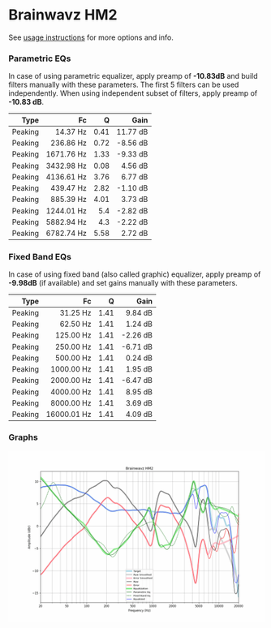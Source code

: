 # Brainwavz HM2
See [usage instructions](https://github.com/jaakkopasanen/AutoEq#usage) for more options and info.

### Parametric EQs
In case of using parametric equalizer, apply preamp of **-10.83dB** and build filters manually
with these parameters. The first 5 filters can be used independently.
When using independent subset of filters, apply preamp of **-10.83 dB**.

| Type    | Fc         |    Q | Gain     |
|--------:|-----------:|-----:|---------:|
| Peaking | 14.37 Hz   | 0.41 | 11.77 dB |
| Peaking | 236.86 Hz  | 0.72 | -8.56 dB |
| Peaking | 1671.76 Hz | 1.33 | -9.33 dB |
| Peaking | 3432.98 Hz | 0.08 | 4.56 dB  |
| Peaking | 4136.61 Hz | 3.76 | 6.77 dB  |
| Peaking | 439.47 Hz  | 2.82 | -1.10 dB |
| Peaking | 885.39 Hz  | 4.01 | 3.73 dB  |
| Peaking | 1244.01 Hz | 5.4  | -2.82 dB |
| Peaking | 5882.94 Hz | 4.3  | -2.22 dB |
| Peaking | 6782.74 Hz | 5.58 | 2.72 dB  |

### Fixed Band EQs
In case of using fixed band (also called graphic) equalizer, apply preamp of **-9.98dB**
(if available) and set gains manually with these parameters.

| Type    | Fc          |    Q | Gain     |
|--------:|------------:|-----:|---------:|
| Peaking | 31.25 Hz    | 1.41 | 9.84 dB  |
| Peaking | 62.50 Hz    | 1.41 | 1.24 dB  |
| Peaking | 125.00 Hz   | 1.41 | -2.26 dB |
| Peaking | 250.00 Hz   | 1.41 | -6.71 dB |
| Peaking | 500.00 Hz   | 1.41 | 0.24 dB  |
| Peaking | 1000.00 Hz  | 1.41 | 1.95 dB  |
| Peaking | 2000.00 Hz  | 1.41 | -6.47 dB |
| Peaking | 4000.00 Hz  | 1.41 | 8.95 dB  |
| Peaking | 8000.00 Hz  | 1.41 | 3.69 dB  |
| Peaking | 16000.01 Hz | 1.41 | 4.09 dB  |

### Graphs
![](./Brainwavz%20HM2.png)